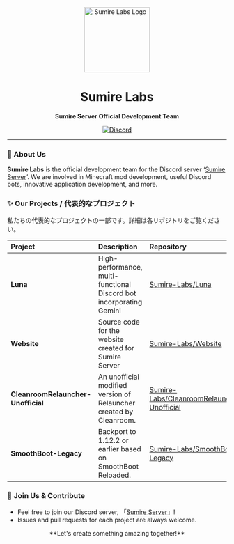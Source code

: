 <div align="center">

  <img src="https://raw.githubusercontent.com/Sumire-Labs/.github/main/profile/sumire_server_icon.png" alt="Sumire Labs Logo" width="150">

  # Sumire Labs

  **Sumire Server Official Development Team**

  [![Discord](https://img.shields.io/discord/843534494224220190?color=5865F2&label=Discord&logo=discord&logoColor=white)](https://discord.gg/H8eh2hR79e)

</div>

---

### 👾 About Us

**Sumire Labs** is the official development team for the Discord server ‘[Sumire Server](https://discord.gg/H8eh2hR79e)’.
We are involved in
Minecraft mod development, useful Discord bots, innovative application development, and more.

### ✨ Our Projects / 代表的なプロジェクト

私たちの代表的なプロジェクトの一部です。詳細は各リポジトリをご覧ください。

| Project | Description | Repository |
| :--- | :--- | :--- |
| **Luna** | High-performance, multi-functional Discord bot incorporating Gemini | [Sumire-Labs/Luna](https://github.com/Sumire-Labs/Luna) |
| **Website** | Source code for the website created for Sumire Server | [Sumire-Labs/Website](https://github.com/Sumire-Labs/Website) |
| **CleanroomRelauncher-Unofficial** | An unofficial modified version of Relauncher created by Cleanroom. | [Sumire-Labs/CleanroomRelauncher-Unofficial](https://github.com/Sumire-Labs/CleanroomRelauncher-Unofficial) |
| **SmoothBoot-Legacy** | Backport to 1.12.2 or earlier based on SmoothBoot Reloaded. | [Sumire-Labs/SmoothBoot-Legacy](https://github.com/Sumire-Labs/SmoothBoot-Legacy) |

### 🤝 Join Us & Contribute

* Feel free to join our Discord server, 「[Sumire Server](https://discord.gg/H8eh2hR79e)」!
* Issues and pull requests for each project are always welcome.

<div align="center">
  **Let's create something amazing together!**
</div>
